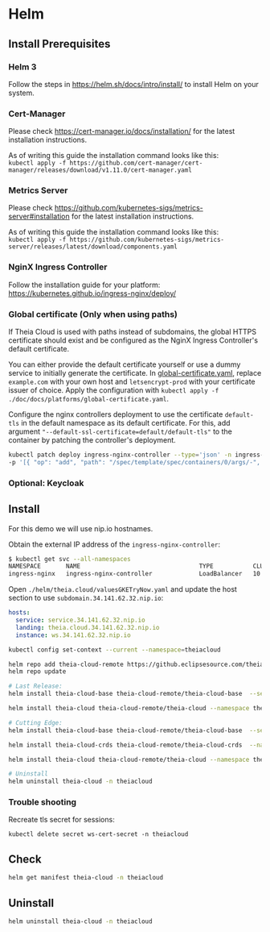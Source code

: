 # Helm

## Install Prerequisites

### Helm 3

Follow the steps in https://helm.sh/docs/intro/install/ to install Helm on your system.

### Cert-Manager

Please check https://cert-manager.io/docs/installation/ for the latest installation instructions.

As of writing this guide the installation command looks like this:\
`kubectl apply -f https://github.com/cert-manager/cert-manager/releases/download/v1.11.0/cert-manager.yaml`

### Metrics Server

Please check https://github.com/kubernetes-sigs/metrics-server#installation for the latest installation instructions.

As of writing this guide the installation command looks like this:\
`kubectl apply -f https://github.com/kubernetes-sigs/metrics-server/releases/latest/download/components.yaml`

### NginX Ingress Controller

Follow the installation guide for your platform:\
https://kubernetes.github.io/ingress-nginx/deploy/

### Global certificate (Only when using paths)

If Theia Cloud is used with paths instead of subdomains, the global HTTPS certificate should exist and be configured as the NginX Ingress Controller's default certificate.

You can either provide the default certificate yourself or use a dummy service to initially generate the certificate.
In [global-certificate.yaml](./platforms/global-certificate.yaml), replace `example.com` with your own host and `letsencrypt-prod` with your certificate issuer of choice.
Apply the configuration with `kubectl apply -f  ./doc/docs/platforms/global-certificate.yaml`.

Configure the nginx controllers deployment to use the certificate `default-tls` in the default namespace as its default certificate.
For this, add argument `"--default-ssl-certificate=default/default-tls"` to the container by patching the controller's deployment.

```bash
kubectl patch deploy ingress-nginx-controller --type='json' -n ingress-nginx \
-p '[{ "op": "add", "path": "/spec/template/spec/containers/0/args/-", "value": "--default-ssl-certificate=default/default-tls" }]'
```

### Optional: Keycloak

## Install

For this demo we will use nip.io hostnames.

Obtain the external IP address of the `ingress-nginx-controller`:

```bash
$ kubectl get svc --all-namespaces
NAMESPACE       NAME                                 TYPE           CLUSTER-IP     EXTERNAL-IP    PORT(S)                      AGE
ingress-nginx   ingress-nginx-controller             LoadBalancer   10.52.4.129    34.141.62.32   80:32507/TCP,443:32114/TCP   11m

```

Open `./helm/theia.cloud/valuesGKETryNow.yaml` and update the host section to use `subdomain.34.141.62.32.nip.io`:

```yaml
hosts:
  service: service.34.141.62.32.nip.io
  landing: theia.cloud.34.141.62.32.nip.io
  instance: ws.34.141.62.32.nip.io
```

```bash
kubectl config set-context --current --namespace=theiacloud

helm repo add theia-cloud-remote https://github.eclipsesource.com/theia-cloud-helm
helm repo update

# Last Release:
helm install theia-cloud-base theia-cloud-remote/theia-cloud-base  --set issuer.email=your-mail@example.com

helm install theia-cloud theia-cloud-remote/theia-cloud --namespace theiacloud --create-namespace

# Cutting Edge: 
helm install theia-cloud-base theia-cloud-remote/theia-cloud-base  --set issuer.email=your-mail@example.com --devel

helm install theia-cloud-crds theia-cloud-remote/theia-cloud-crds  --namespace theiacloud --create-namespace --devel

helm install theia-cloud theia-cloud-remote/theia-cloud --namespace theiacloud --create-namespace --devel

# Uninstall
helm uninstall theia-cloud -n theiacloud

```

### Trouble shooting

Recreate tls secret for sessions:

`kubectl delete secret ws-cert-secret -n theiacloud`

## Check

```bash
helm get manifest theia-cloud -n theiacloud
```

## Uninstall

```bash
helm uninstall theia-cloud -n theiacloud
```
